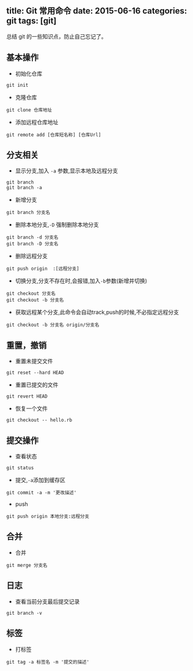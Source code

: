 title: Git 常用命令
date: 2015-06-16
categories: git
tags: [git]
---

总结 git 的一些知识点，防止自己忘记了。

<!--more-->

## 基本操作

* 初始化仓库

```
git init
```

* 克隆仓库

```
git clone 仓库地址
```

* 添加远程仓库地址

```
git remote add [仓库短名称] [仓库Url]
```
<!--more-->

## 分支相关

* 显示分支,加入 `-a` 参数,显示本地及远程分支

```
git branch
git branch -a
```

* 新增分支

```
git branch 分支名
```

* 删除本地分支,`-D` 强制删除本地分支

```
git branch -d 分支名
git branch -D 分支名
```

* 删除远程分支

```
git push origin  :[远程分支]
```

* 切换分支,分支不存在时,会报错,加入`-b`参数(新增并切换)

```
git checkout 分支名
git checkout -b 分支名

```

* 获取远程某个分支,此命令会自动track,push的时候,不必指定远程分支

```
git checkout -b 分支名 origin/分支名
```

## 重置，撤销

* 重置未提交文件

```
git reset --hard HEAD
```

* 重置已提交的文件

```
git revert HEAD
```

* 恢复一个文件

```
git checkout -- hello.rb
```

## 提交操作

* 查看状态

```
git status
```

* 提交,`-a`添加到缓存区

```
git commit -a -m '更改描述'
```

* push

```
git push origin 本地分支:远程分支
```

## 合并

* 合并

```
git merge 分支名
```

## 日志

* 查看当前分支最后提交记录

```
git branch -v
```

## 标签

* 打标签

```
git tag -a 标签名 -m '提交的描述'
```